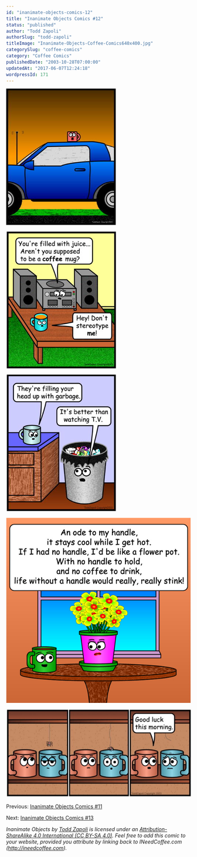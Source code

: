 ```yaml
---
id: "inanimate-objects-comics-12"
title: "Inanimate Objects Comics #12"
status: "published"
author: "Todd Zapoli"
authorSlug: "todd-zapoli"
titleImage: "Inanimate-Objects-Coffee-Comics640x400.jpg"
categorySlug: "coffee-comics"
category: "Coffee Comics"
publishedDate: "2003-10-28T07:00:00"
updatedAt: "2017-06-07T12:24:18"
wordpressId: 171
---
```


![oh no](comic-oh-no1.jpg)

![comic stereotype](comic-sterotype.jpg)

![comic watching tv](comic-watching-tv.jpg)

![Ode to Handle](16Handle.jpg)

![comic sunday](comic-sunday-650x308.jpg)

Previous: [Inanimate Objects Comics #11](/inanimate-objects-comics-11/)

Next: [Inanimate Objects Comics #13](/inanimate-objects-comics-13/)

_Inanimate Objects by [Todd Zapoli](/) is licensed under an [Attribution-ShareAlike 4.0 International (CC BY-SA 4.0)](https://creativecommons.org/licenses/by-sa/4.0/). Feel free to add this comic to your website, provided you attribute by linking back to INeedCoffee.com (http://ineedcoffee.com)._
